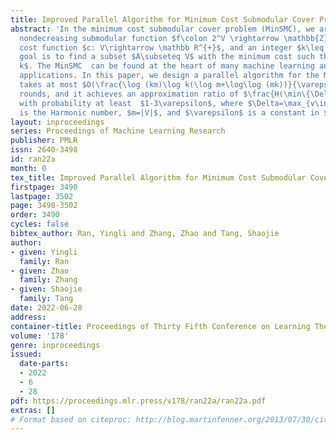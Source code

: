```yaml
---
title: Improved Parallel Algorithm for Minimum Cost Submodular Cover Problem
abstract: 'In the minimum cost submodular cover problem (MinSMC), we are given a monotone
  nondecreasing submodular function $f\colon 2^V \rightarrow \mathbb{Z}^+$, a linear
  cost function $c: V\rightarrow \mathbb R^{+}$, and an integer $k\leq f(V)$, the
  goal is to find a subset $A\subseteq V$ with the minimum cost such that $f(A)\geq
  k$. The MinSMC  can be found at the heart of many machine learning and data mining
  applications. In this paper, we design a parallel algorithm for the MinSMC  that
  takes at most $O(\frac{\log (km)\log k(\log m+\log\log (mk))}{\varepsilon^4})$ adaptive
  rounds, and it achieves an approximation ratio of $\frac{H(\min\{\Delta,k\})}{1-5\varepsilon}$
  with probability at least  $1-3\varepsilon$, where $\Delta=\max_{v\in V}f(v)$, $H(\cdot)$
  is the Harmonic number, $m=|V|$, and $\varepsilon$ is a constant in $(0,\frac{1}{5})$.'
layout: inproceedings
series: Proceedings of Machine Learning Research
publisher: PMLR
issn: 2640-3498
id: ran22a
month: 0
tex_title: Improved Parallel Algorithm for Minimum Cost Submodular Cover Problem
firstpage: 3490
lastpage: 3502
page: 3490-3502
order: 3490
cycles: false
bibtex_author: Ran, Yingli and Zhang, Zhao and Tang, Shaojie
author:
- given: Yingli
  family: Ran
- given: Zhao
  family: Zhang
- given: Shaojie
  family: Tang
date: 2022-06-28
address:
container-title: Proceedings of Thirty Fifth Conference on Learning Theory
volume: '178'
genre: inproceedings
issued:
  date-parts:
  - 2022
  - 6
  - 28
pdf: https://proceedings.mlr.press/v178/ran22a/ran22a.pdf
extras: []
# Format based on citeproc: http://blog.martinfenner.org/2013/07/30/citeproc-yaml-for-bibliographies/
---
```

